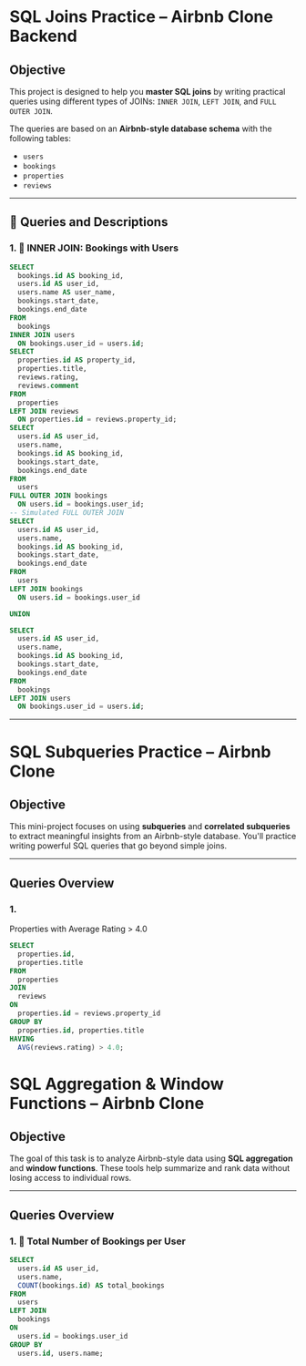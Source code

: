 # SQL Joins Practice – Airbnb Clone Backend

## Objective
This project is designed to help you **master SQL joins** by writing practical queries using different types of JOINs: `INNER JOIN`, `LEFT JOIN`, and `FULL OUTER JOIN`.

The queries are based on an **Airbnb-style database schema** with the following tables:
- `users`
- `bookings`
- `properties`
- `reviews`

---

## 🔧 Queries and Descriptions

### 1. 🔄 INNER JOIN: Bookings with Users
```sql
SELECT 
  bookings.id AS booking_id,
  users.id AS user_id,
  users.name AS user_name,
  bookings.start_date,
  bookings.end_date
FROM 
  bookings
INNER JOIN users 
  ON bookings.user_id = users.id;
SELECT 
  properties.id AS property_id,
  properties.title,
  reviews.rating,
  reviews.comment
FROM 
  properties
LEFT JOIN reviews 
  ON properties.id = reviews.property_id;
SELECT 
  users.id AS user_id,
  users.name,
  bookings.id AS booking_id,
  bookings.start_date,
  bookings.end_date
FROM 
  users
FULL OUTER JOIN bookings 
  ON users.id = bookings.user_id;
-- Simulated FULL OUTER JOIN
SELECT 
  users.id AS user_id,
  users.name,
  bookings.id AS booking_id,
  bookings.start_date,
  bookings.end_date
FROM 
  users
LEFT JOIN bookings 
  ON users.id = bookings.user_id

UNION

SELECT 
  users.id AS user_id,
  users.name,
  bookings.id AS booking_id,
  bookings.start_date,
  bookings.end_date
FROM 
  bookings
LEFT JOIN users 
  ON bookings.user_id = users.id;
```
---
# SQL Subqueries Practice – Airbnb Clone

## Objective
This mini-project focuses on using **subqueries** and **correlated subqueries** to extract meaningful insights from an Airbnb-style database. You'll practice writing powerful SQL queries that go beyond simple joins.

---

## Queries Overview

### 1.

Properties with Average Rating > 4.0
```sql
SELECT 
  properties.id,
  properties.title
FROM 
  properties
JOIN 
  reviews 
ON 
  properties.id = reviews.property_id
GROUP BY 
  properties.id, properties.title
HAVING 
  AVG(reviews.rating) > 4.0;
```
# SQL Aggregation & Window Functions – Airbnb Clone

## Objective
The goal of this task is to analyze Airbnb-style data using **SQL aggregation** and **window functions**. These tools help summarize and rank data without losing access to individual rows.

---

## Queries Overview

### 1. 🔢 Total Number of Bookings per User
```sql
SELECT 
  users.id AS user_id,
  users.name,
  COUNT(bookings.id) AS total_bookings
FROM 
  users
LEFT JOIN 
  bookings 
ON 
  users.id = bookings.user_id
GROUP BY 
  users.id, users.name;
```
